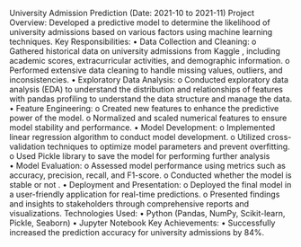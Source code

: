 University Admission Prediction (Date: 2021-10 to 2021-11)
Project Overview: Developed a predictive model to determine the likelihood of university admissions based on various factors using machine learning techniques.
Key Responsibilities:
•	Data Collection and Cleaning:
o	Gathered historical data on university admissions from Kaggle , including academic scores, extracurricular activities, and demographic information.
o	Performed extensive data cleaning to handle missing values, outliers, and inconsistencies.
•	Exploratory Data Analysis:
o	Conducted exploratory data analysis (EDA) to understand the distribution and relationships of features with pandas profiling to understand the data structure and manage the data.
•	Feature Engineering:
o	Created new features to enhance the predictive power of the model.
o	Normalized and scaled numerical features to ensure model stability and performance.
•	Model Development:
o	Implemented linear regression algorithm to conduct model development.
o	Utilized cross-validation techniques to optimize model parameters and prevent overfitting.
o	Used Pickle library to save the model for performing further analysis  
•	Model Evaluation:
o	Assessed model performance using metrics such as accuracy, precision, recall, and F1-score.
o	Conducted whether the model is stable or not .
•	Deployment and Presentation:
o	Deployed the final model in a user-friendly application for real-time predictions.
o	Presented findings and insights to stakeholders through comprehensive reports and visualizations.
Technologies Used:
•	Python (Pandas, NumPy, Scikit-learn, Pickle, Seaborn)
•	Jupyter Notebook
Key Achievements:
•	Successfully increased the prediction accuracy for university admissions by 84%.
